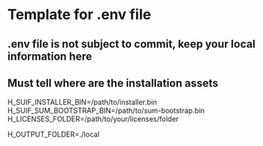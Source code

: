 # Template for .env file

## .env file is not subject to commit, keep your local information here

## Must tell where are the installation assets

H_SUIF_INSTALLER_BIN=/path/to/installer.bin
H_SUIF_SUM_BOOTSTRAP_BIN=/path/to/sum-bootstrap.bin
H_LICENSES_FOLDER=/path/to/your/licenses/folder

H_OUTPUT_FOLDER=./local